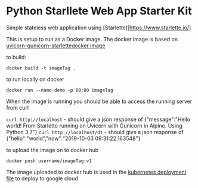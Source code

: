 # Python Starllete Web App Starter Kit

Simple stateless web application using [Starlette][https://www.starlette.io/]

This is setup to run as a Docker image. The docker image is based on [uvicorn-gunicorn-starlettedocker image](https://hub.docker.com/r/tiangolo/uvicorn-gunicorn-starlette/)

to build:

`docker build -t imageTag .`

 to run locally on docker

 `docker run --name demo -p 80:80 imageTag`

When the image is running you should be able to access the running server  from  curl

`curl http://localhost` - should give a json response of {"message":"Hello world! From Starlette running on Uvicorn with Gunicorn in Alpine. Using Python 3.7"}
`curl http://localhost/dt` - should give a json response of {"hello":"world","now":"2019-10-03 09:31:22.163548"}

to upload the image on to docker hub

`docker push username/imageTag:v1`

The image uploaded to docker hub is used in the [kubernetes deployment file](./deployment.yaml) to deploy to google cloud


